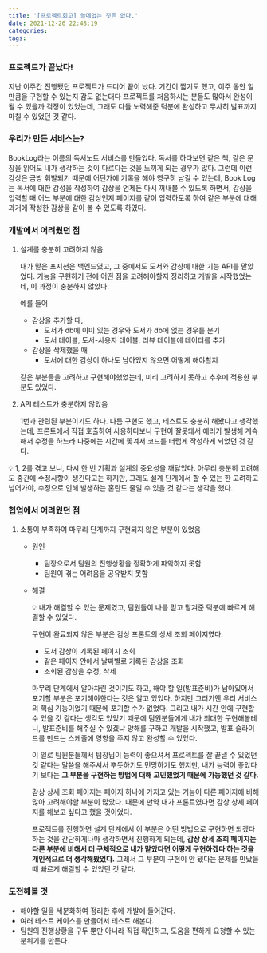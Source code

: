 ```yaml
---
title: '[프로젝트회고] 쓸데없는 짓은 없다.'
date: 2021-12-26 22:48:19
categories:
tags:
---
```


### 프로젝트가 끝났다!

지난 이주간 진행됐던 프로젝트가 드디어 끝이 났다. 기간이 짧기도 했고, 이주 동안 얼만큼을 구현할 수 있는지 감도 없는대다 프로젝트를 처음하시는 분들도 많아서 완성이 될 수 있을까 걱정이 있었는데, 그래도 다들 노력해준 덕분에 완성하고 무사히 발표까지 마칠 수 있었던 것 같다.

####

### 우리가 만든 서비스는?

BookLog라는 이름의 독서노트 서비스를 만들었다. 독서를 하다보면 같은 책, 같은 문장을 읽어도 내가 생각하는 것이 다르다는 것을 느끼게 되는 경우가 많다. 그런데 이런 감상은 금방 휘발되기 때문에 어딘가에 기록을 해야 영구히 남길 수 있는데, Book Log는 독서에 대한 감성을 작성하여 감상을 언제든 다시 꺼내볼 수 있도록 하면서, 감상을 입력할 때 어느 부분에 대한 감상인지 페이지를 같이 입력하도록 하여 같은 부분에 대해 과거에 작성한 감상을 같이 볼 수 있도록 하였다.

####

### 개발에서 어려웠던 점

1. 설계를 충분히 고려하지 않음

   내가 맡은 포지션은 백엔드였고, 그 중에서도 도서와 감상에 대한 기능 API를 맡았었다. 기능을 구현하기 전에 어떤 점을 고려해야할지 정리하고 개발을 시작했었는데, 이 과정이 충분하지 않았다.

   예를 들어

   - 감상을 추가할 때,
     - 도서가 db에 이미 있는 경우와 도서가 db에 없는 경우를 분기
     - 도서 테이블, 도서-사용자 테이블, 리뷰 테이블에 데이터를 추가
   - 감상을 삭제했을 때
     - 도서에 대한 감상이 하나도 남아있지 않으면 어떻게 해야할지

   같은 부분들을 고려하고 구현해야했었는데, 미리 고려하지 못하고 추후에 적용한 부분도 있었다.

2. API 테스트가 충분하지 않았음

   1번과 관련된 부분이기도 하다. 나름 구현도 했고, 테스트도 충분히 해봤다고 생각했는데, 프론트에서 직접 호출하여 사용하다보니 구현이 잘못돼서 에러가 발생해 계속해서 수정을 하느라 나중에는 시간에 쫓겨서 코드를 더럽게 작성하게 되었던 것 같다.

<aside>
💡 1, 2를 겪고 보니, 다시 한 번 기획과 설계의 중요성을 깨닳았다. 아무리 충분히 고려해도 중간에 수정사항이 생긴다고는 하지만, 그래도 설계 단계에서 할 수 있는 한 고려하고 넘어가야, 수정으로 인해 발생하는 혼란도 줄일 수 있을 것 같다는 생각을 했다.

</aside>

####

### 협업에서 어려웠던 점

1. 소통이 부족하여 마무리 단계까지 구현되지 않은 부분이 있었음
   - 원인
     - 팀장으로서 팀원의 진행상황을 정확하게 파악하지 못함
     - 팀원이 겪는 어려움을 공유받지 못함
   - 해결
       <aside>
       💡 내가 해결할 수 있는 문제였고, 팀원들이 나를 믿고 맡겨준 덕분에 빠르게 해결할 수 있었다.
       
       </aside>
       
       구현이 완료되지 않은 부분은 감상 프론트의 상세 조회 페이지였다.
       
       - 도서 감상이 기록된 페이지 조회
       - 같은 페이지 안에서 날짜별로 기록된 감상을 조회
       - 조회된 감상을 수정, 삭제
       
       마무리 단계에서 알아차린 것이기도 하고, 해야 할 일(발표준비)가 남아있어서 포기할 부분은 포기해야한다는 것은 알고 있었다. 하지만 그러기엔 우리 서비스의 핵심 기능이었기 때문에 포기할 수가 없었다. 그리고 내가 시간 안에 구현할 수 있을 것 같다는 생각도 있었기 때문에 팀원분들에게 내가 최대한 구현해볼테니, 발표준비를 해주실 수 있겠냐 양해를 구하고 개발을 시작했고, 발표 슬라이드를 만드는 스케줄에 영향을 주지 않고 완성할 수 있었다.
       
       이 일로 팀원분들께서 팀장님이 능력이 좋으셔서 프로젝트를 잘 끝낼 수 있었던 것 같다는 말씀을 해주셔서 뿌듯하기도 민망하기도 했지만, 내가 능력이 좋았다기 보다는 **그 부분을 구현하는 방법에 대해 고민했었기 때문에 가능했던 것 같다.**
       
       감상 상세 조회 페이지는 페이지 하나에 가지고 있는 기능이 다른 페이지에 비해 많아 고려해야할 부분이 많았다. 때문에 만약 내가 프론트였다면 감상 상세 페이지를 해보고 싶다고 했을 것이었다.
       
       프로젝트를 진행하면 설계 단계에서 이 부분은 어떤 방법으로 구현하면 되겠다 하는 것을 간단하게나마 생각하면서 진행하게 되는데, **감상 상세 조회 페이지는 다른 부분에 비해서 더 구체적으로 내가 맡았다면 어떻게 구현하겠다 하는 것을 개인적으로 더 생각해봤었다.** 그래서 그 부분이 구현이 안 됐다는 문제를 만났을 때 빠르게 해결할 수 있었던 것 같다.


### 도전해볼 것

- 해야할 일을 세분화하여 정리한 후에 개발에 들어간다.
- 여러 테스트 케이스를 만들어서 테스트 해본다.
- 팀원의 진행상황을 구두 뿐만 아니라 직접 확인하고, 도움을 편하게 요청할 수 있는 분위기를 만든다.
